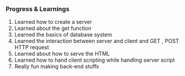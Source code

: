 ### Progress & Learnings ###

1. Learned how to create a server
2. Learned about the get function
3. Learned the basics of database system
4. Learned the interaction between server and client and GET , POST HTTP request
5. Learned about how to serve the HTML 
6. Learned how to hand client scripting while handling server script
7. Really fun making back-end stuffs
